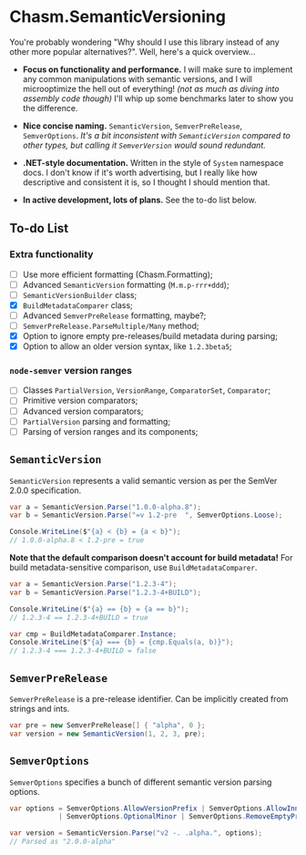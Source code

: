 # Chasm.SemanticVersioning

You're probably wondering "Why should I use this library instead of any other more popular alternatives?". Well, here's a quick overview...

- **Focus on functionality and performance.** I will make sure to implement any common manipulations with semantic versions, and I will microoptimize the hell out of everything! *(not as much as diving into assembly code though)* I'll whip up some benchmarks later to show you the difference.

- **Nice concise naming.** `SemanticVersion`, `SemverPreRelease`, `SemverOptions`. *It's a bit inconsistent with `SemanticVersion` compared to other types, but calling it `SemverVersion` would sound redundant.*

- **.NET-style documentation.** Written in the style of `System` namespace docs. I don't know if it's worth advertising, but I really like how descriptive and consistent it is, so I thought I should mention that.

- **In active development, lots of plans.** See the to-do list below.

## To-do List

### Extra functionality

- [ ] Use more efficient formatting (Chasm.Formatting);
- [ ] Advanced `SemanticVersion` formatting (`M.m.p-rrr+ddd`);
- [ ] `SemanticVersionBuilder` class;
- [x] `BuildMetadataComparer` class;
- [ ] Advanced `SemverPreRelease` formatting, maybe?;
- [ ] `SemverPreRelease.ParseMultiple/Many` method;
- [x] Option to ignore empty pre-releases/build metadata during parsing;
- [x] Option to allow an older version syntax, like `1.2.3beta5`;

### `node-semver` version ranges

- [ ] Classes `PartialVersion`, `VersionRange`, `ComparatorSet`, `Comparator`;
- [ ] Primitive version comparators;
- [ ] Advanced version comparators;
- [ ] `PartialVersion` parsing and formatting;
- [ ] Parsing of version ranges and its components;

## `SemanticVersion`

`SemanticVersion` represents a valid semantic version as per the SemVer 2.0.0 specification.

```cs
var a = SemanticVersion.Parse("1.0.0-alpha.8");
var b = SemanticVersion.Parse("=v 1.2-pre  ", SemverOptions.Loose);

Console.WriteLine($"{a} < {b} = {a < b}");
// 1.0.0-alpha.8 < 1.2-pre = true
```

**Note that the default comparison doesn't account for build metadata!** For build metadata-sensitive comparison, use `BuildMetadataComparer`.

```cs
var a = SemanticVersion.Parse("1.2.3-4");
var b = SemanticVersion.Parse("1.2.3-4+BUILD");

Console.WriteLine($"{a} == {b} = {a == b}");
// 1.2.3-4 == 1.2.3-4+BUILD = true

var cmp = BuildMetadataComparer.Instance;
Console.WriteLine($"{a} === {b} = {cmp.Equals(a, b)}");
// 1.2.3-4 === 1.2.3-4+BUILD = false
```

## `SemverPreRelease`

`SemverPreRelease` is a pre-release identifier. Can be implicitly created from strings and ints.

```cs
var pre = new SemverPreRelease[] { "alpha", 0 };
var version = new SemanticVersion(1, 2, 3, pre);
```

## `SemverOptions`

`SemverOptions` specifies a bunch of different semantic version parsing options.

```cs
var options = SemverOptions.AllowVersionPrefix | SemverOptions.AllowInnerWhite
            | SemverOptions.OptionalMinor | SemverOptions.RemoveEmptyPreReleases;

var version = SemanticVersion.Parse("v2 -. .alpha.", options);
// Parsed as "2.0.0-alpha"
```
